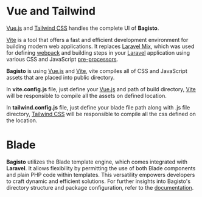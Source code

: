 # Vue and Tailwind

[Vue.js](https://vuejs.org/) and [Tailwind CSS](https://tailwindcss.com/) handles the complete UI of **Bagisto**.

[Vite](https://vitejs.dev/) is a tool that offers a fast and efficient development environment for building modern web applications. It replaces [Laravel Mix](https://laravel.com/docs/10.x/mix), which was used for defining [webpack](https://webpack.js.org/) and building steps in your [Laravel](https://laravel.com) application using various CSS and JavaScript [pre-processors](https://en.wikipedia.org/wiki/Preprocessor).

**Bagisto** is using [Vue.js](https://vuejs.org/) and [Vite](https://vitejs.dev/), vite compiles all of CSS and JavaScript assets that are placed into public directory.

In **vite.config.js** file, just define your [Vue.js](https://vuejs.org/) and path of build directory, [Vite](https://vitejs.dev/) will be responsible to compile all the assets on defined location.

In **tailwind.config.js** file, just define your blade file path along with .js file directory, [Tailwind CSS](https://tailwindcss.com/) will be responsible to compile all the css defined on the location.

# Blade

**Bagisto** utilizes the Blade template engine, which comes integrated with **Laravel**. It allows flexibility by permitting the use of both Blade components and plain PHP code within templates. This versatility empowers developers to craft dynamic and efficient solutions. For further insights into Bagisto's directory structure and package configuration, refer to the [documentation](https://devdocs.bagisto.com/2.x/packages/views.html#directory-structure).